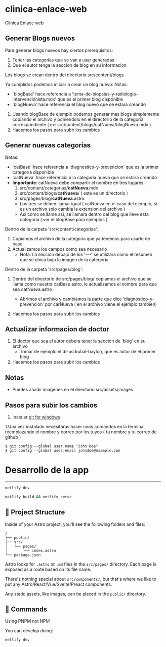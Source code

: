 # clinica-enlace-web
Clinica Enlace web

## Generar Blogs nuevos
Para generar blogs nuevos hay ciertos prerequisitos:
1. Tener las categorias que se van a usar generadas
1. Que el autor tenga la seccion de blog en su informacion

Los blogs se crean dentro del directorio src/content/blogs

Ya cumplidos podemos iniciar a crear un blog nuevo:
Notas:
 - 'blogBase' hace referencia a 'toma-de-biopsias-y-radiologia-intervencionista.mdx' que es el primer blog disponible
 - 'blogNuevo' hace referencia el blog nuevo que se estara creando
1. Usando blogBase de ejemplo podemos generar mas blogs simplemente copiando el archivo y poniendolo en el directorio de la categoria correspondiente ( ex: src/content/blogs/catNueva/blogNuevo.mdx )
1. Hacemos los pasos para subir los cambios

## Generar nuevas categorias
Notas:
 - 'catBase' hace referencia a 'diagnostico-y-prevencion' que es la primer categoria disponible
 - 'catNueva' hace referencia a la categoria nueva que se estara creando
 - **Importante**: catNueva debe compartir el nombre en tres lugares:
    1. src/content/categorias/**catNueva**.mdx
    1. src/content/blogs/**catNueva**/ ( este es un directorio )
    1. src/pages/blog/**catNueva**.astro
    - Los tres se deben llamar igual ( catNueva en el caso del ejemplo, si es un archivo solo cambia la extension del archivo )
    - Asi como se llame asi, se llamara dentro del blog que lleve esta categoria ( ver el blogBase para ejemplos )

Dentro de la carpeta 'src/content/categorias':
1. Copiamos el archivo de la categoria que ya tenemos para usarlo de base
1. Actualizamos los campos como sea necesario
    - Nota: La seccion debajo de los '---' se utilizara como el resumen que se ubica bajo la imagen de la categoria

Dentro de la carpeta 'src/pages/blog':
1. Dentro del directorio de src/pages/blog/ copiamos el archivo que se llama como nuestra catBase.astro, le actualizamos el nombre para que sea catNueva.astro
    - Abrimos el archivo y cambiamos la parte que dice 'diagnostico-y-prevencion' por carNueva ( en el archivo viene el ejemplo tambien)

1. Hacemos los pasos para subir los cambios

## Actualizar informacion de doctor
1. El doctor que sea el autor debera tener la seccion de 'blog' en su archivo
    - Tomar de ejemplo el dr-asdrubal-baylon, que es autor de el primer blog
1. Hacemos los pasos para subir los cambios


## Notas

- Puedes añadir imagenes en el directorio src/assets/images

## Pasos para subir los cambios

1. Instalar [git for windows](https://git-scm.com/book/en/v2/Getting-Started-Installing-Git)
  <!-- - Este ya incluye [git-credential-manager](https://git-scm.com/book/en/v2/Getting-Started-Installing-Git) -->
1.Una vez instalado necesitaras hacer unos comandos en la terminal, reemplazando el nombre y correo por los tuyos ( tu nombre y tu correo de github )
```
$ git config --global user.name "John Doe"
$ git config --global user.email johndoe@example.com
```


# Desarrollo de la app
---
<!--
# Astro Starter Kit: Minimal
-->
```sh
netlify dev
```

```sh
netlify build && netlify serve
```

<!-- Per astro docs: both of these run astro sync in the backgroudn -->
<!--
[![Open in StackBlitz](https://developer.stackblitz.com/img/open_in_stackblitz.svg)](https://stackblitz.com/github/withastro/astro/tree/latest/examples/minimal)
[![Open with CodeSandbox](https://assets.codesandbox.io/github/button-edit-lime.svg)](https://codesandbox.io/p/sandbox/github/withastro/astro/tree/latest/examples/minimal)
[![Open in GitHub Codespaces](https://github.com/codespaces/badge.svg)](https://codespaces.new/withastro/astro?devcontainer_path=.devcontainer/minimal/devcontainer.json) -->

<!-- > 🧑‍🚀 **Seasoned astronaut?** Delete this file. Have fun! -->

## 🚀 Project Structure

Inside of your Astro project, you'll see the following folders and files:

```text
/
├── public/
├── src/
│   └── pages/
│       └── index.astro
└── package.json
```

Astro looks for `.astro` or `.md` files in the `src/pages/` directory. Each page is exposed as a route based on its file name.

There's nothing special about `src/components/`, but that's where we like to put any Astro/React/Vue/Svelte/Preact components.

Any static assets, like images, can be placed in the `public/` directory.

## 🧞 Commands

Using PNPM not NPM

You can develop doing:

```
netlify dev
```
<!-- All commands are run from the root of the project, from a terminal:

| Command                   | Action                                           |
| :------------------------ | :----------------------------------------------- |
| `npm install`             | Installs dependencies                            |
| `npm run dev`             | Starts local dev server at `localhost:4321`      |
| `npm run build`           | Build your production site to `./dist/`          |
| `npm run preview`         | Preview your build locally, before deploying     |
| `npm run astro ...`       | Run CLI commands like `astro add`, `astro check` |
| `npm run astro -- --help` | Get help using the Astro CLI                     | -->
<!--
## 👀 Want to learn more?

Feel free to check [our documentation](https://docs.astro.build) or jump into our [Discord server](https://astro.build/chat). -->
